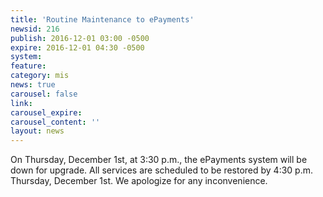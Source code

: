 ```yaml
---
title: 'Routine Maintenance to ePayments'
newsid: 216
publish: 2016-12-01 03:00 -0500
expire: 2016-12-01 04:30 -0500
system: 
feature: 
category: mis
news: true
carousel: false
link: 
carousel_expire: 
carousel_content: ''
layout: news
---
```

<p>On Thursday, December 1st, at 3:30 p.m., the ePayments system will be down for upgrade.  All services are scheduled to be restored by 4:30 p.m. Thursday, December 1st.  We apologize for any inconvenience.</p>
